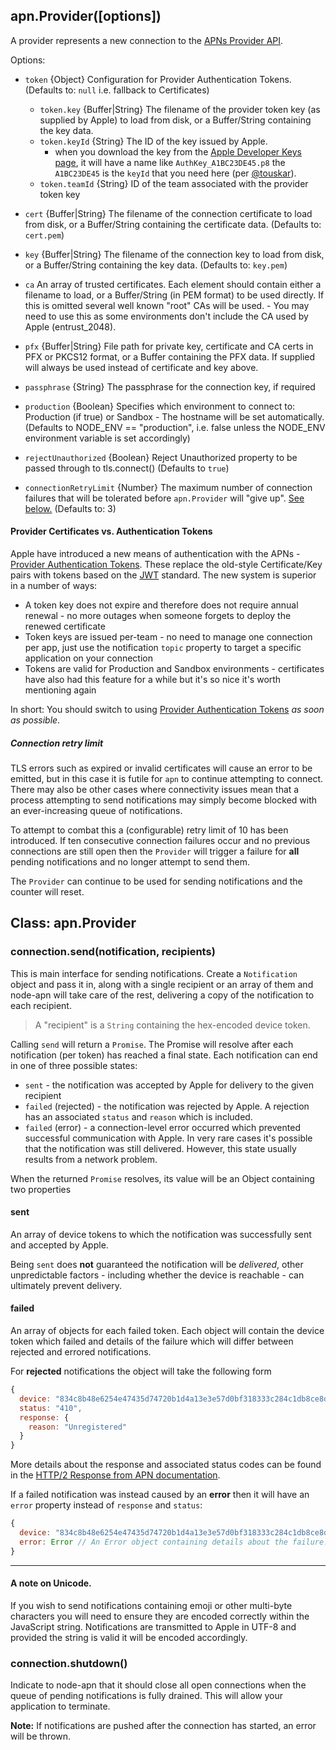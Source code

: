 ## apn.Provider([options])

A provider represents a new connection to the [APNs Provider API][provider-api].

Options:

 - `token` {Object} Configuration for Provider Authentication Tokens. (Defaults to: `null` i.e. fallback to Certificates)
     - `token.key` {Buffer|String} The filename of the provider token key (as supplied by Apple) to load from disk, or a Buffer/String containing the key data.
     - `token.keyId` {String} The ID of the key issued by Apple.
         - when you download the key from the [Apple Developer Keys page](https://developer.apple.com/account/ios/authkey/), it will have a name like `AuthKey_A1BC23DE45.p8` the `A1BC23DE45` is the `keyId` that you need here (per [@touskar](https://github.com/node-apn/node-apn/issues/477#issuecomment-263531121)).
     - `token.teamId` {String} ID of the team associated with the provider token key

 - `cert` {Buffer|String} The filename of the connection certificate to load from disk, or a Buffer/String containing the certificate data. (Defaults to: `cert.pem`)

 - `key` {Buffer|String} The filename of the connection key to load from disk, or a Buffer/String containing the key data. (Defaults to: `key.pem`)

 - `ca` An array of trusted certificates. Each element should contain either a filename to load, or a Buffer/String (in PEM format) to be used directly. If this is omitted several well known "root" CAs will be used. - You may need to use this as some environments don't include the CA used by Apple (entrust_2048).

 - `pfx` {Buffer|String} File path for private key, certificate and CA certs in PFX or PKCS12 format, or a Buffer containing the PFX data. If supplied will always be used instead of certificate and key above.

 - `passphrase` {String} The passphrase for the connection key, if required

 - `production` {Boolean} Specifies which environment to connect to: Production (if true) or Sandbox - The hostname will be set automatically. (Defaults to NODE_ENV == "production", i.e. false unless the NODE_ENV environment variable is set accordingly)

 - `rejectUnauthorized` {Boolean} Reject Unauthorized property to be passed through to tls.connect() (Defaults to `true`)

 - `connectionRetryLimit` {Number} The maximum number of connection failures that will be tolerated before `apn.Provider` will "give up". [See below.](#connection-retry-limit) (Defaults to: 3)

#### Provider Certificates vs. Authentication Tokens

Apple have introduced a new means of authentication with the APNs - [Provider Authentication Tokens][provider-auth-tokens]. These replace the old-style Certificate/Key pairs with tokens based on the [JWT][jwt] standard. The new system is superior in a number of ways:

 * A token key does not expire and therefore does not require annual renewal - no more outages when someone forgets to deploy the renewed certificate
 * Token keys are issued per-team - no need to manage one connection per app, just use the notification `topic` property to target a specific application on your connection
 * Tokens are valid for Production and Sandbox environments - certificates have also had this feature for a while but it's so nice it's worth mentioning again

In short: You should switch to using [Provider Authentication Tokens][provider-auth-tokens] _as soon as possible_.

##### Connection retry limit

TLS errors such as expired or invalid certificates will cause an error to be emitted, but in this case it is futile for `apn` to continue attempting to connect. There may also be other cases where connectivity issues mean that a process attempting to send notifications may simply become blocked with an ever-increasing queue of notifications.

To attempt to combat this a (configurable) retry limit of 10 has been introduced. If ten consecutive connection failures occur and no previous connections are still open then the `Provider` will trigger a failure for **all** pending notifications and no longer attempt to send them.

The `Provider` can continue to be used for sending notifications and the counter will reset.

## Class: apn.Provider

### connection.send(notification, recipients)

This is main interface for sending notifications. Create a `Notification` object and pass it in, along with a single recipient or an array of them and node-apn will take care of the rest, delivering a copy of the notification to each recipient.

> A "recipient" is a `String` containing the hex-encoded device token.

Calling `send` will return a `Promise`. The Promise will resolve after each notification (per token) has reached a final state. Each notification can end in one of three possible states:

  - `sent` - the notification was accepted by Apple for delivery to the given recipient
  - `failed` (rejected) - the notification was rejected by Apple. A rejection has an associated `status` and `reason` which is included.
  - `failed` (error) - a connection-level error occurred which prevented successful communication with Apple. In very rare cases it's possible that the notification was still delivered. However, this state usually results from a network problem.

When the returned `Promise` resolves, its value will be an Object containing two properties

#### sent

An array of device tokens to which the notification was successfully sent and accepted by Apple.

Being `sent` does **not** guaranteed the notification will be _delivered_, other unpredictable factors - including whether the device is reachable - can ultimately prevent delivery.

#### failed

An array of objects for each failed token. Each object will contain the device token which failed and details of the failure which will differ between rejected and errored notifications.

For **rejected** notifications the object will take the following form

```javascript
{
  device: "834c8b48e6254e47435d74720b1d4a13e3e57d0bf318333c284c1db8ce8ddc58",
  status: "410",
  response: {
    reason: "Unregistered"
  }
}
```

More details about the response and associated status codes can be found in the [HTTP/2 Response from APN documentation][http2-response].

If a failed notification was instead caused by an **error** then it will have an `error` property instead of `response` and `status`:

```javascript
{
  device: "834c8b48e6254e47435d74720b1d4a13e3e57d0bf318333c284c1db8ce8ddc58",
  error: Error // An Error object containing details about the failure.
}
```

---
#### A note on Unicode.

If you wish to send notifications containing emoji or other multi-byte characters you will need to ensure they are encoded correctly within the JavaScript string. Notifications are transmitted to Apple in UTF-8 and provided the string is valid it will be encoded accordingly.

### connection.shutdown()

Indicate to node-apn that it should close all open connections when the queue of pending notifications is fully drained. This will allow your application to terminate.

**Note:** If notifications are pushed after the connection has started, an error will be thrown.

[provider-api]: https://developer.apple.com/library/content/documentation/NetworkingInternet/Conceptual/RemoteNotificationsPG/CommunicatingwithAPNs.html
[provider-auth-tokens]: https://developer.apple.com/library/content/documentation/NetworkingInternet/Conceptual/RemoteNotificationsPG/CommunicatingwithAPNs.html#//apple_ref/doc/uid/TP40008194-CH11-SW1
[http2-response]:
https://developer.apple.com/library/content/documentation/NetworkingInternet/Conceptual/RemoteNotificationsPG/CommunicatingwithAPNs.html#//apple_ref/doc/uid/TP40008194-CH11-SW2
[jwt]: https://jwt.io

